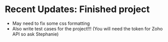 # Recent Updates: Finished project 
- May need to fix some css formatting
- Also write test cases for the project!!! (You will need the token for Zoho API so ask Stephanie) 
